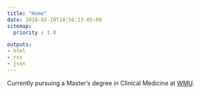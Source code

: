 ```yaml
---
title: "Home"
date: 2018-02-10T18:56:13-05:00
sitemap:
  priority : 1.0

outputs:
- html
- rss
- json
---
```

Currently pursuing a Master’s degree in Clinical Medicine at [WMU](https://www.wmu.edu.cn).
